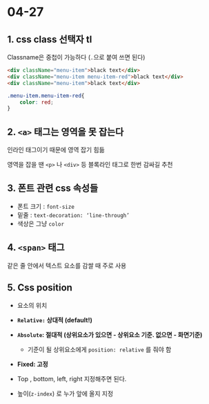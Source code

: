 # 04-27

## 1. css class 선택자 tl

Classname은 중첩이 가능하다 (`.`으로 붙여 쓰면 된다)

```html
<div className="menu-item">black text</div>
<div className="menu-item menu-item-red">black text</div>
<div className="menu-item">black text</div>
```

```css
.menu-item.menu-item-red{
	color: red;
}
```

## 2. `<a>` 태그는 영역을 못 잡는다

인라인 태그이기 때문에 영역 잡기 힘듦

영역을 잡을 땐 `<p>` 나 `<div>` 등 블록라인 태그로 한번 감싸길 추천

## 3. 폰트 관련 css 속성들

- 폰트 크기 : `font-size`
- 밑줄 : `text-decoration: ‘line-through’`
- 색상은 그냥 `color`

## 4. `<span>` 태그

같은 줄 안에서 텍스트 요소를 감쌀 때 주로 사용

## 5. Css position

- 요소의 위치
- **`Relative:` 상대적 (default!)**
- **`Absolute`: 절대적 (상위요소가 있으면 - 상위요소 기준. 없으면 - 화면기준)**
    - 기준이 될 상위요소에게 `position: relative` 를 줘야 함
- **Fixed: 고정**

- Top , bottom, left, right 지정해주면 된다.

- 높이(`z-index`) 로 누가 앞에 올지 지정